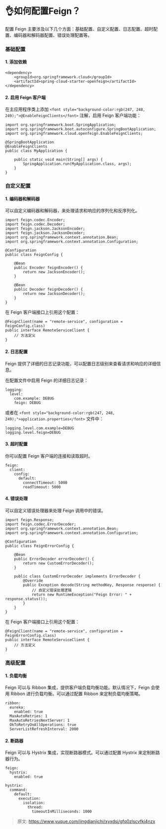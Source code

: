 # 👌如何配置Feign？

<font style="background-color:rgb(247, 248, 249);">配置 Feign 主要涉及以下几个方面：基础配置、自定义配置、日志配置、超时配置、编码器和解码器配置、错误处理配置等。</font>

### <font style="background-color:rgb(247, 248, 249);">基础配置</font>
#### <font style="background-color:rgb(247, 248, 249);">1. 添加依赖</font>
```plain
<dependency>
    <groupId>org.springframework.cloud</groupId>
    <artifactId>spring-cloud-starter-openfeign</artifactId>
</dependency>
```

#### <font style="background-color:rgb(247, 248, 249);">2. 启用 Feign 客户端</font>
<font style="background-color:rgb(247, 248, 249);">在主应用程序类上添加</font><font style="background-color:rgb(247, 248, 249);"> </font>`<font style="background-color:rgb(247, 248, 249);">@EnableFeignClients</font>`<font style="background-color:rgb(247, 248, 249);"> </font><font style="background-color:rgb(247, 248, 249);">注解，启用 Feign 客户端功能：</font>

```plain
import org.springframework.boot.SpringApplication;
import org.springframework.boot.autoconfigure.SpringBootApplication;
import org.springframework.cloud.openfeign.EnableFeignClients;

@SpringBootApplication
@EnableFeignClients
public class MyApplication {

    public static void main(String[] args) {
        SpringApplication.run(MyApplication.class, args);
    }
}
```

### <font style="background-color:rgb(247, 248, 249);">自定义配置</font>
#### <font style="background-color:rgb(247, 248, 249);">1. 编码器和解码器</font>
<font style="background-color:rgb(247, 248, 249);">可以自定义编码器和解码器，来处理请求和响应的序列化和反序列化。</font>

```plain
import feign.codec.Encoder;
import feign.codec.Decoder;
import feign.jackson.JacksonEncoder;
import feign.jackson.JacksonDecoder;
import org.springframework.context.annotation.Bean;
import org.springframework.context.annotation.Configuration;

@Configuration
public class FeignConfig {

    @Bean
    public Encoder feignEncoder() {
        return new JacksonEncoder();
    }

    @Bean
    public Decoder feignDecoder() {
        return new JacksonDecoder();
    }
}
```

<font style="background-color:rgb(247, 248, 249);">在 Feign 客户端接口上引用这个配置：</font>

```plain
@FeignClient(name = "remote-service", configuration = FeignConfig.class)
public interface RemoteServiceClient {
    // 方法定义
}
```

#### <font style="background-color:rgb(247, 248, 249);">2. 日志配置</font>
<font style="background-color:rgb(247, 248, 249);">Feign 提供了详细的日志记录功能，可以配置日志级别来查看请求和响应的详细信息。</font>

<font style="background-color:rgb(247, 248, 249);">在配置文件中启用 Feign 的详细日志记录：</font>

```plain
logging:
  level:
    com.example: DEBUG
    feign: DEBUG
```

<font style="background-color:rgb(247, 248, 249);">或者在 </font>`<font style="background-color:rgb(247, 248, 249);">application.properties</font>`<font style="background-color:rgb(247, 248, 249);"> 文件中：</font>

```plain
logging.level.com.example=DEBUG
logging.level.feign=DEBUG
```

#### <font style="background-color:rgb(247, 248, 249);">3. 超时配置</font>
<font style="background-color:rgb(247, 248, 249);">你可以配置 Feign 客户端的连接和读取超时。</font>



```plain
feign:
  client:
    config:
      default:
        connectTimeout: 5000
        readTimeout: 5000
```

#### <font style="background-color:rgb(247, 248, 249);">4. 错误处理</font>
<font style="background-color:rgb(247, 248, 249);">可以自定义错误处理器来处理 Feign 调用中的错误。</font>

```plain
import feign.Response;
import feign.codec.ErrorDecoder;
import org.springframework.context.annotation.Bean;
import org.springframework.context.annotation.Configuration;

@Configuration
public class FeignErrorConfig {

    @Bean
    public ErrorDecoder errorDecoder() {
        return new CustomErrorDecoder();
    }

    public class CustomErrorDecoder implements ErrorDecoder {
        @Override
        public Exception decode(String methodKey, Response response) {
            // 自定义错误处理逻辑
            return new RuntimeException("Feign Error: " + response.status());
        }
    }
}
```

<font style="background-color:rgb(247, 248, 249);">在 Feign 客户端接口上引用这个配置：</font>

```plain
@FeignClient(name = "remote-service", configuration = FeignErrorConfig.class)
public interface RemoteServiceClient {
    // 方法定义
}
```

### <font style="background-color:rgb(247, 248, 249);">高级配置</font>
#### <font style="background-color:rgb(247, 248, 249);">1. 负载均衡</font>
<font style="background-color:rgb(247, 248, 249);">Feign 可以与 Ribbon 集成，提供客户端负载均衡功能。默认情况下，Feign 会使用 Ribbon 进行负载均衡。可以通过配置 Ribbon 来定制负载均衡策略。</font>

```plain
ribbon:
  eureka:
    enabled: true
  MaxAutoRetries: 1
  MaxAutoRetriesNextServer: 1
  OkToRetryOnAllOperations: true
  ServerListRefreshInterval: 2000
```

#### <font style="background-color:rgb(247, 248, 249);">2. 断路器</font>
<font style="background-color:rgb(247, 248, 249);">Feign 可以与 Hystrix 集成，实现断路器模式。可以通过配置 Hystrix 来定制断路器行为。</font>

```plain
feign:
  hystrix:
    enabled: true

hystrix:
  command:
    default:
      execution:
        isolation:
          thread:
            timeoutInMilliseconds: 1000
```





> 原文: <https://www.yuque.com/jingdianjichi/xyxdsi/gfq0zlscvfki4nzx>